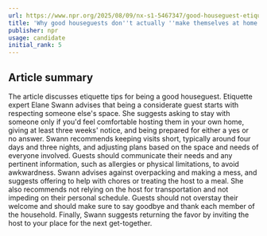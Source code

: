 ```yaml
---
url: https://www.npr.org/2025/08/09/nx-s1-5467347/good-houseguest-etiquette
title: 'Why good houseguests don''t actually ''make themselves at home'' '
publisher: npr
usage: candidate
initial_rank: 5
---
```

## Article summary
The article discusses etiquette tips for being a good houseguest. Etiquette expert Elane Swann advises that being a considerate guest starts with respecting someone else's space. She suggests asking to stay with someone only if you'd feel comfortable hosting them in your own home, giving at least three weeks' notice, and being prepared for either a yes or no answer. Swann recommends keeping visits short, typically around four days and three nights, and adjusting plans based on the space and needs of everyone involved. Guests should communicate their needs and any pertinent information, such as allergies or physical limitations, to avoid awkwardness. Swann advises against overpacking and making a mess, and suggests offering to help with chores or treating the host to a meal. She also recommends not relying on the host for transportation and not impeding on their personal schedule. Guests should not overstay their welcome and should make sure to say goodbye and thank each member of the household. Finally, Swann suggests returning the favor by inviting the host to your place for the next get-together.
